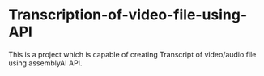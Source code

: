# Transcription-of-video-file-using-API
This is a project which is capable of creating Transcript of video/audio file using assemblyAI API.
